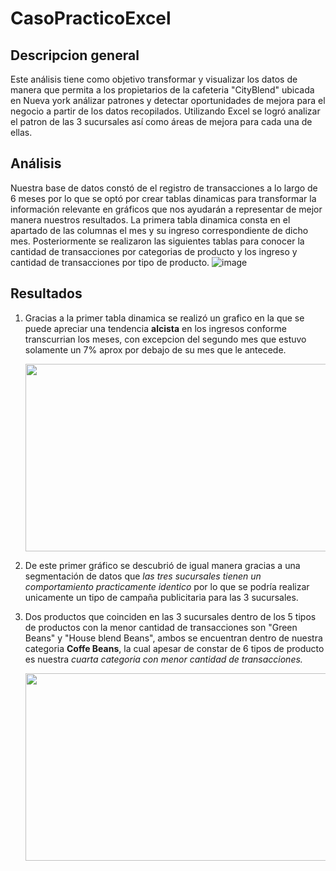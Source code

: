 # CasoPracticoExcel
## Descripcion general

Este análisis tiene como objetivo transformar y visualizar los datos de manera que permita a los propietarios de la cafeteria "CityBlend" ubicada en Nueva york análizar patrones y detectar oportunidades de mejora para el negocio a partir de los datos recopilados. Utilizando Excel se logró analizar el patron de las 3 sucursales así como áreas de mejora para cada una de ellas. 

## Análisis

Nuestra base de datos constó de el registro de transacciones a lo largo de 6 meses por lo que se optó por crear tablas dinamicas para transformar la información relevante en gráficos que nos ayudarán a representar de mejor manera nuestros resultados. La primera tabla dinamica consta en el apartado de las columnas el mes y su ingreso correspondiente de dicho mes. Posteriormente se realizaron las siguientes tablas para conocer la cantidad de transacciones por categorias de producto y los ingreso y cantidad de transacciones por tipo de producto.
![image](https://github.com/user-attachments/assets/1ce69ab2-91b5-4cea-968f-264c21ba3d5f)



## Resultados
1. Gracias a la primer tabla dinamica se realizó un grafico en la que se puede apreciar una tendencia **alcista** en los ingresos conforme transcurrian los meses, con excepcion del segundo mes que estuvo solamente un 7% aprox por debajo de su mes que le antecede.

    <img src="https://github.com/user-attachments/assets/36ac8907-279a-4844-8f2f-bc91082820f1" width="500" height="300">

2. De este primer gráfico se descubrió de igual manera gracias a una segmentación de datos que *las tres sucursales tienen un comportamiento practicamente identico* por lo que se podría realizar unicamente un tipo de campaña publicitaria para las 3 sucursales.

3. Dos productos que coinciden en las 3 sucursales dentro de los 5 tipos de productos con la menor cantidad de transacciones son "Green Beans" y "House blend Beans", ambos se encuentran dentro de nuestra categoria **Coffe Beans**, la cual apesar de constar de 6 tipos de producto es nuestra *cuarta categoria con menor cantidad de transacciones.*

    <img src="https://github.com/user-attachments/assets/a4c011d3-14b6-413b-ad06-281b4da785c8" width="500" height="300">   

